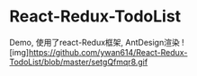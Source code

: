# React-Redux-TodoList
Demo, 使用了react-Redux框架, AntDesign渲染
![img]https://github.com/ywan614/React-Redux-TodoList/blob/master/setgQfmqr8.gif
